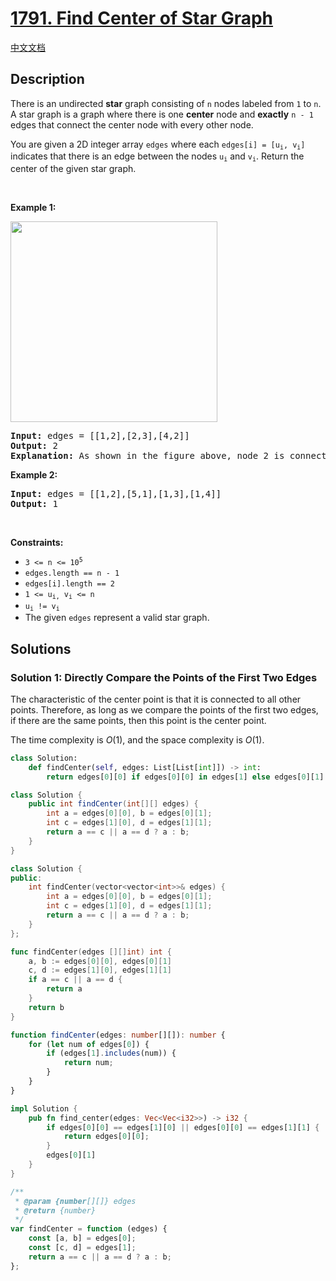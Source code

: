 # [1791. Find Center of Star Graph](https://leetcode.com/problems/find-center-of-star-graph)

[中文文档](/solution/1700-1799/1791.Find%20Center%20of%20Star%20Graph/README.md)

<!-- tags:Graph -->

## Description

<p>There is an undirected <strong>star</strong> graph consisting of <code>n</code> nodes labeled from <code>1</code> to <code>n</code>. A star graph is a graph where there is one <strong>center</strong> node and <strong>exactly</strong> <code>n - 1</code> edges that connect the center node with every other node.</p>

<p>You are given a 2D integer array <code>edges</code> where each <code>edges[i] = [u<sub>i</sub>, v<sub>i</sub>]</code> indicates that there is an edge between the nodes <code>u<sub>i</sub></code> and <code>v<sub>i</sub></code>. Return the center of the given star graph.</p>

<p>&nbsp;</p>
<p><strong class="example">Example 1:</strong></p>
<img alt="" src="./images/star_graph.png" style="width: 331px; height: 321px;" />
<pre>
<strong>Input:</strong> edges = [[1,2],[2,3],[4,2]]
<strong>Output:</strong> 2
<strong>Explanation:</strong> As shown in the figure above, node 2 is connected to every other node, so 2 is the center.
</pre>

<p><strong class="example">Example 2:</strong></p>

<pre>
<strong>Input:</strong> edges = [[1,2],[5,1],[1,3],[1,4]]
<strong>Output:</strong> 1
</pre>

<p>&nbsp;</p>
<p><strong>Constraints:</strong></p>

<ul>
	<li><code>3 &lt;= n &lt;= 10<sup>5</sup></code></li>
	<li><code>edges.length == n - 1</code></li>
	<li><code>edges[i].length == 2</code></li>
	<li><code>1 &lt;= u<sub>i,</sub> v<sub>i</sub> &lt;= n</code></li>
	<li><code>u<sub>i</sub> != v<sub>i</sub></code></li>
	<li>The given <code>edges</code> represent a valid star graph.</li>
</ul>

## Solutions

### Solution 1: Directly Compare the Points of the First Two Edges

The characteristic of the center point is that it is connected to all other points. Therefore, as long as we compare the points of the first two edges, if there are the same points, then this point is the center point.

The time complexity is $O(1)$, and the space complexity is $O(1)$.

<!-- tabs:start -->

```python
class Solution:
    def findCenter(self, edges: List[List[int]]) -> int:
        return edges[0][0] if edges[0][0] in edges[1] else edges[0][1]
```

```java
class Solution {
    public int findCenter(int[][] edges) {
        int a = edges[0][0], b = edges[0][1];
        int c = edges[1][0], d = edges[1][1];
        return a == c || a == d ? a : b;
    }
}
```

```cpp
class Solution {
public:
    int findCenter(vector<vector<int>>& edges) {
        int a = edges[0][0], b = edges[0][1];
        int c = edges[1][0], d = edges[1][1];
        return a == c || a == d ? a : b;
    }
};
```

```go
func findCenter(edges [][]int) int {
	a, b := edges[0][0], edges[0][1]
	c, d := edges[1][0], edges[1][1]
	if a == c || a == d {
		return a
	}
	return b
}
```

```ts
function findCenter(edges: number[][]): number {
    for (let num of edges[0]) {
        if (edges[1].includes(num)) {
            return num;
        }
    }
}
```

```rust
impl Solution {
    pub fn find_center(edges: Vec<Vec<i32>>) -> i32 {
        if edges[0][0] == edges[1][0] || edges[0][0] == edges[1][1] {
            return edges[0][0];
        }
        edges[0][1]
    }
}
```

```js
/**
 * @param {number[][]} edges
 * @return {number}
 */
var findCenter = function (edges) {
    const [a, b] = edges[0];
    const [c, d] = edges[1];
    return a == c || a == d ? a : b;
};
```

<!-- tabs:end -->

<!-- end -->
